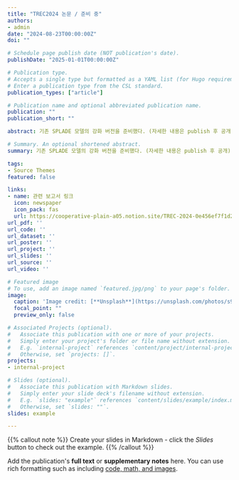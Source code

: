 ```yaml
---
title: "TREC2024 논문 / 준비 중"
authors:
- admin
date: "2024-08-23T00:00:00Z"
doi: ""

# Schedule page publish date (NOT publication's date).
publishDate: "2025-01-01T00:00:00Z"

# Publication type.
# Accepts a single type but formatted as a YAML list (for Hugo requirements).
# Enter a publication type from the CSL standard.
publication_types: ["article"]

# Publication name and optional abbreviated publication name.
publication: ""
publication_short: ""

abstract: 기존 SPLADE 모델의 강화 버전을 준비했다. (자세한 내용은 publish 후 공개)

# Summary. An optional shortened abstract.
summary: 기존 SPLADE 모델의 강화 버전을 준비했다. (자세한 내용은 publish 후 공개)

tags:
- Source Themes
featured: false

links:
- name: 관련 보고서 링크
  icon: newspaper
  icon_pack: fas
  url: https://cooperative-plain-a05.notion.site/TREC-2024-0e456ef7f1d242b99e3d68c8fe1c51c7
url_pdf: ''
url_code: ''
url_dataset: ''
url_poster: ''
url_project: ''
url_slides: ''
url_source: ''
url_video: ''

# Featured image
# To use, add an image named `featured.jpg/png` to your page's folder. 
image:
  caption: 'Image credit: [**Unsplash**](https://unsplash.com/photos/s9CC2SKySJM)'
  focal_point: ""
  preview_only: false

# Associated Projects (optional).
#   Associate this publication with one or more of your projects.
#   Simply enter your project's folder or file name without extension.
#   E.g. `internal-project` references `content/project/internal-project/index.md`.
#   Otherwise, set `projects: []`.
projects:
- internal-project

# Slides (optional).
#   Associate this publication with Markdown slides.
#   Simply enter your slide deck's filename without extension.
#   E.g. `slides: "example"` references `content/slides/example/index.md`.
#   Otherwise, set `slides: ""`.
slides: example

---
```


{{% callout note %}}
Create your slides in Markdown - click the *Slides* button to check out the example.
{{% /callout %}}

Add the publication's **full text** or **supplementary notes** here. You can use rich formatting such as including [code, math, and images](https://docs.hugoblox.com/content/writing-markdown-latex/).
